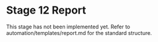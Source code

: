 # Stage 12 Report

This stage has not been implemented yet. Refer to automation/templates/report.md for the standard structure.
